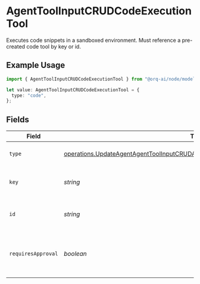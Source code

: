 # AgentToolInputCRUDCodeExecutionTool

Executes code snippets in a sandboxed environment. Must reference a pre-created code tool by key or id.

## Example Usage

```typescript
import { AgentToolInputCRUDCodeExecutionTool } from "@orq-ai/node/models/operations";

let value: AgentToolInputCRUDCodeExecutionTool = {
  type: "code",
};
```

## Fields

| Field                                                                                                                                                                                      | Type                                                                                                                                                                                       | Required                                                                                                                                                                                   | Description                                                                                                                                                                                |
| ------------------------------------------------------------------------------------------------------------------------------------------------------------------------------------------ | ------------------------------------------------------------------------------------------------------------------------------------------------------------------------------------------ | ------------------------------------------------------------------------------------------------------------------------------------------------------------------------------------------ | ------------------------------------------------------------------------------------------------------------------------------------------------------------------------------------------ |
| `type`                                                                                                                                                                                     | [operations.UpdateAgentAgentToolInputCRUDAgentsRequestRequestBodySettingsTools13Type](../../models/operations/updateagentagenttoolinputcrudagentsrequestrequestbodysettingstools13type.md) | :heavy_check_mark:                                                                                                                                                                         | Code execution tool type                                                                                                                                                                   |
| `key`                                                                                                                                                                                      | *string*                                                                                                                                                                                   | :heavy_minus_sign:                                                                                                                                                                         | The key of the pre-created code tool                                                                                                                                                       |
| `id`                                                                                                                                                                                       | *string*                                                                                                                                                                                   | :heavy_minus_sign:                                                                                                                                                                         | The ID of the pre-created code tool                                                                                                                                                        |
| `requiresApproval`                                                                                                                                                                         | *boolean*                                                                                                                                                                                  | :heavy_minus_sign:                                                                                                                                                                         | Whether this tool requires approval before execution                                                                                                                                       |